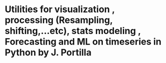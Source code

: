 # Utilities for visualization , processing (Resampling, shifting,...etc), stats modeling , Forecasting and ML on timeseries in Python by J. Portilla


